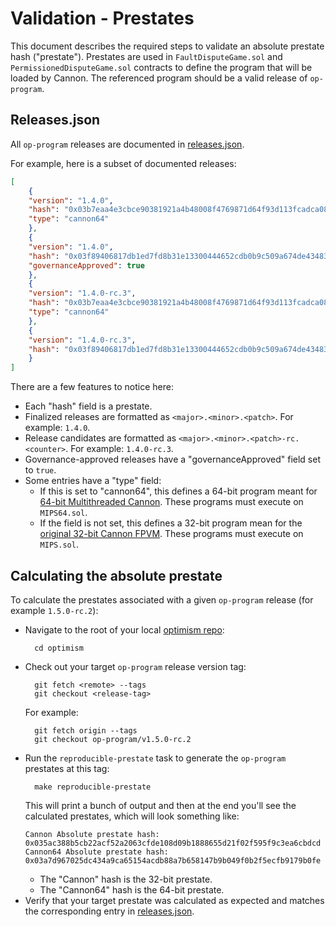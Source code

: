 # Validation - Prestates

This document describes the required steps to validate an absolute prestate hash ("prestate").  Prestates are used in 
`FaultDisputeGame.sol` and `PermissionedDisputeGame.sol` contracts to define the program that will be loaded by Cannon.
The referenced program should be a valid release of `op-program`.

## Releases.json
All `op-program` releases are documented in
[releases.json](https://github.com/ethereum-optimism/optimism/blob/develop/op-program/prestates/releases.json).

For example, here is a subset of documented releases:
```json
[
    {
    "version": "1.4.0",
    "hash": "0x03b7eaa4e3cbce90381921a4b48008f4769871d64f93d113fcadca08ecee503b",
    "type": "cannon64"
    },
    {
    "version": "1.4.0",
    "hash": "0x03f89406817db1ed7fd8b31e13300444652cdb0b9c509a674de43483b2f83568",
    "governanceApproved": true
    },
    {
    "version": "1.4.0-rc.3",
    "hash": "0x03b7eaa4e3cbce90381921a4b48008f4769871d64f93d113fcadca08ecee503b",
    "type": "cannon64"
    },
    {
    "version": "1.4.0-rc.3",
    "hash": "0x03f89406817db1ed7fd8b31e13300444652cdb0b9c509a674de43483b2f83568"
    }
]
```

There are a few features to notice here:
* Each "hash" field is a prestate.
* Finalized releases are formatted as `<major>.<minor>.<patch>`. For example: `1.4.0`.
* Release candidates are formatted as `<major>.<minor>.<patch>-rc.<counter>`. For example: `1.4.0-rc.3`.
* Governance-approved releases have a "governanceApproved" field set to `true`.
* Some entries have a "type" field:
  * If this is set to "cannon64", this defines a 64-bit program meant for [64-bit Multithreaded Cannon](https://specs.optimism.io/experimental/cannon-fault-proof-vm-mt.html). These programs must execute on `MIPS64.sol`.
  * If the field is not set, this defines a 32-bit program mean for the [original 32-bit Cannon FPVM](https://github.com/ethereum-optimism/specs/blob/86d043705a7eb65295e15feaeea248fda38b9b8a/specs/fault-proof/cannon-fault-proof-vm.md).  These programs must execute on `MIPS.sol`.

## Calculating the absolute prestate

To calculate the prestates associated with a given `op-program` release (for example `1.5.0-rc.2`):
* Navigate to the root of your local [optimism repo](https://github.com/ethereum-optimism/optimism):
  ```shell
    cd optimism
  ```
* Check out your target `op-program` release version tag:
  ```shell
    git fetch <remote> --tags
    git checkout <release-tag>
  ```
  For example:
  ```shell
    git fetch origin --tags
    git checkout op-program/v1.5.0-rc.2
  ```
* Run the `reproducible-prestate` task to generate the `op-program` prestates at this tag:
  ```shell
    make reproducible-prestate
  ``` 
  This will print a bunch of output and then at the end you'll see the calculated prestates, which will look something like:
  ```shell
  Cannon Absolute prestate hash: 
  0x035ac388b5cb22acf52a2063cfde108d09b1888655d21f02f595f9c3ea6cbdcd
  Cannon64 Absolute prestate hash:
  0x03a7d967025dc434a9ca65154acdb88a7b658147b9b049f0b2f5ecfb9179b0fe
  ```
  * The "Cannon" hash is the 32-bit prestate.
  * The "Cannon64" hash is the 64-bit prestate.
* Verify that your target prestate was calculated as expected and matches the corresponding entry in
  [releases.json](https://github.com/ethereum-optimism/optimism/blob/develop/op-program/prestates/releases.json).
